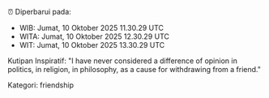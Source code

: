 ⏰ Diperbarui pada:
- WIB: Jumat, 10 Oktober 2025 11.30.29 UTC
- WITA: Jumat, 10 Oktober 2025 12.30.29 UTC
- WIT: Jumat, 10 Oktober 2025 13.30.29 UTC

Kutipan Inspiratif:
"I have never considered a difference of opinion in politics, in religion, in philosophy, as a cause for withdrawing from a friend."


Kategori: friendship

